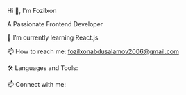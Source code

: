 

Hi 👋, I'm Fozilxon

A Passionate Frontend Developer

🌱 I’m currently learning React.js

📫 How to reach me: fozilxonabdusalamov2006@gmail.com

🛠 Languages and Tools:

📫 Connect with me:

